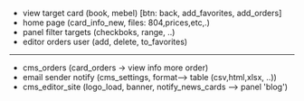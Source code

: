 + view target card (book, mebel) [btn: back, add_favorites, add_orders]
+ home page (card_info_new, files: 804,prices,etc,.)
+ panel filter targets (checkboks, range, ..)
+ editor orders user (add, delete, to_favorites)
---
+ cms_orders (card_orders -> view info more order)
+ email sender notify (cms_settings, format--> table (csv,html,xlsx, ..))
+ cms_editor_site (logo_load, banner, notify_news_cards --> panel 'blog')
